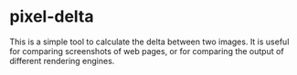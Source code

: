 # pixel-delta

This is a simple tool to calculate the delta between two images. It is useful
for comparing screenshots of web pages, or for comparing the output of different
rendering engines.
